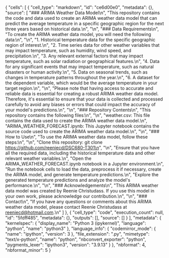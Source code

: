 {
 "cells": [
  {
   "cell_type": "markdown",
   "id": "ce6d00e0",
   "metadata": {},
   "source": [
    "### ARIMA Weather Data Model\n",
    "This repository contains the code and data used to create an ARIMA weather data model that can predict the average temperature in a specific geographic region for the next three years based on historical data.\n",
    "\n",
    "### Data Requirements\n",
    "To create the ARIMA weather data model, you will need the following data:\n",
    "\n",
    "1. Historical temperature data for the specific geographic region of interest.\n",
    "2. Time series data for other weather variables that may impact temperature, such as humidity, wind speed, and precipitation.\n",
    "3. Any relevant external factors that may impact temperature, such as solar radiation or geographical features.\n",
    "4. Data for any significant events that may impact temperature, such as natural disasters or human activity.\n",
    "5. Data on seasonal trends, such as changes in temperature patterns throughout the year.\n",
    "6. A dataset for the dependent variable, which would be the average temperature in your target region.\n",
    "\n",
    "Please note that having access to accurate and reliable data is essential for creating a robust ARIMA weather data model. Therefore, it's essential to ensure that your data is collected and processed carefully to avoid any biases or errors that could impact the accuracy of your model's predictions.\n",
    "\n",
    "### Repository Contents\n",
    "This repository contains the following files:\n",
    "\n",
    "weather.csv: This file contains the data used to create the ARIMA weather data model.\n",
    "ARIMA_WEATHER_FORECAST.ipynb: This Jupyter notebook contains the source code used to create the ARIMA weather data model.\n",
    "\n",
    "### How to Use\n",
    "To use the ARIMA weather data model, follow these steps:\n",
    "\n",
    "Clone this repository: git clone https://github.com/reeniecd/DSC680-T301\n",
    "\n",
    "Ensure that you have all the required data, including the historical temperature data and other relevant weather variables.\n",
    "Open the ARIMA_WEATHER_FORECAST.ipynb notebook in a Jupyter environment.\n",
    "Run the notebook cells to load the data, preprocess it if necessary, create the ARIMA model, and generate temperature predictions.\n",
    "Explore the generated temperature predictions and analyze the model's performance.\n",
    "\n",
    "### Acknowledgements\n",
    "This ARIMA weather data model was created by Reenie Christudass. If you use this model in your own work, please acknowledge our contribution.\n",
    "\n",
    "### Contact\n",
    "If you have any questions or comments about this ARIMA weather data model, please contact Reenie Christudass at reeniecd@hotmail.com.\n"
   ]
  },
  {
   "cell_type": "code",
   "execution_count": null,
   "id": "5fdff485",
   "metadata": {},
   "outputs": [],
   "source": []
  }
 ],
 "metadata": {
  "kernelspec": {
   "display_name": "Python 3 (ipykernel)",
   "language": "python",
   "name": "python3"
  },
  "language_info": {
   "codemirror_mode": {
    "name": "ipython",
    "version": 3
   },
   "file_extension": ".py",
   "mimetype": "text/x-python",
   "name": "python",
   "nbconvert_exporter": "python",
   "pygments_lexer": "ipython3",
   "version": "3.9.13"
  }
 },
 "nbformat": 4,
 "nbformat_minor": 5
}
